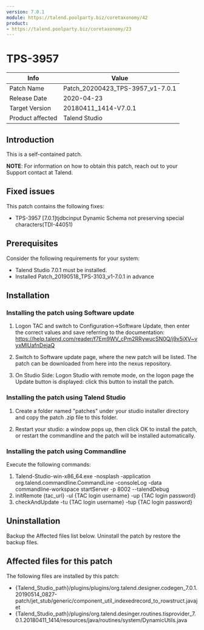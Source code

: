```yaml
---
version: 7.0.1
module: https://talend.poolparty.biz/coretaxonomy/42
product:
- https://talend.poolparty.biz/coretaxonomy/23
---
```


# TPS-3957

| Info             | Value |
| ---------------- | ---------------- |
| Patch Name       | Patch\_20200423_TPS-3957\_v1-7.0.1 |
| Release Date     | 2020-04-23 |
| Target Version   | 20180411\_1414-V7.0.1 |
| Product affected | Talend Studio |

## Introduction

This is a self-contained patch.

**NOTE**: For information on how to obtain this patch, reach out to your Support contact at Talend.

## Fixed issues

This patch contains the following fixes:

- TPS-3957 [7.0.1]tjdbcinput Dynamic Schema not preserving special characters(TDI-44051)

## Prerequisites

Consider the following requirements for your system:

- Talend Studio 7.0.1 must be installed.
- Installed Patch_20190518_TPS-3103_v1-7.0.1 in advance


## Installation

### Installing the patch using Software update

1) Logon TAC and switch to Configuration->Software Update, then enter the correct values and save referring to the documentation: https://help.talend.com/reader/f7Em9WV_cPm2RRywucSN0Q/j9x5iXV~vyxMlUafnDejaQ

2) Switch to Software update page, where the new patch will be listed. The patch can be downloaded from here into the nexus repository.

3) On Studio Side: Logon Studio with remote mode, on the logon page the Update button is displayed: click this button to install the patch.

### Installing the patch using Talend Studio

1) Create a folder named "patches" under your studio installer directory and copy the patch .zip file to this folder.

2) Restart your studio: a window pops up, then click OK to install the patch, or restart the commandline and the patch will be installed automatically.

### Installing the patch using Commandline

Execute the following commands:

1. Talend-Studio-win-x86_64.exe -nosplash -application org.talend.commandline.CommandLine -consoleLog -data commandline-workspace startServer -p 8002 --talendDebug
2. initRemote {tac_url} -ul {TAC login username} -up {TAC login password}
3. checkAndUpdate -tu {TAC login username} -tup {TAC login password}

## Uninstallation
Backup the Affected files list below. Uninstall the patch by restore the backup files.

## Affected files for this patch

The following files are installed by this patch:

- {Talend\_Studio\_path}/plugins/plugins/org.talend.designer.codegen\_7.0.1.20190514\_0827-patch/jet\_stub/generic/component\_util\_indexedrecord\_to\_rowstruct.javajet
- {Talend\_Studio\_path}/plugins/org.talend.desinger.routines.tisprovider\_7.0.1.20180411\_1414/resources/java/routines/system/DynamicUtils.java